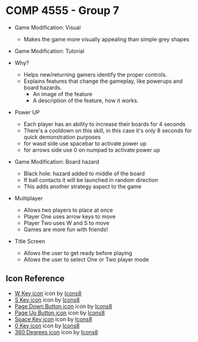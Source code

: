 # COMP 4555 - Group 7
* Game Modification: Visual
    * Makes the game more visually appealing than simple grey shapes

* Game Modification: Tutorial
* Why? 
    * Helps new/returning gamers identify the proper controls.
    * Explains features that change the gameplay, like powerups and board hazards.
        * An image of the feature
        * A description of the feature, how it works.

* Power UP
   * Each player has an ability to increase their boards for 4 seconds
   * There's a cooldown on this skill, in this case it's only 8 seconds for quick demonstration purposes
   * for wasd side use spacebar to activate power up
   * for arrows side use 0 on numpad to activate power up
   
* Game Modification: Board hazard
   * Black hole: hazard added to middle of the board
   * If ball contacts it will be launched in random direction
   * This adds another strategy aspect to the game
   
* Multiplayer
   * Allows two players to place at once
   * Player One uses arrow keys to move
   * Player Two uses W and S to move
   * Games are more fun with friends! 
   
* Title Screen
   * Allows the user to get ready before playing
   * Allows the user to select One or Two player mode
   
## Icon Reference
* <a target="_blank" href="https://icons8.com/icons/set/w-key">W Key icon</a> icon by <a target="_blank" href="https://icons8.com">Icons8</a>
* <a target="_blank" href="https://icons8.com/icons/set/s-key">S Key icon</a> icon by <a target="_blank" href="https://icons8.com">Icons8</a>
* <a target="_blank" href="https://icons8.com/icons/set/page-down-button--v2">Page Down Button icon</a> icon by <a target="_blank" href="https://icons8.com">Icons8</a>
* <a target="_blank" href="https://icons8.com/icons/set/page-up-button--v2">Page Up Button icon</a> icon by <a target="_blank" href="https://icons8.com">Icons8</a>
* <a target="_blank" href="https://icons8.com/icons/set/space-key">Space Key icon</a> icon by <a target="_blank" href="https://icons8.com">Icons8</a>
* <a target="_blank" href="https://icons8.com/icons/set/0-key">0 Key icon</a> icon by <a target="_blank" href="https://icons8.com">Icons8</a>
* <a target="_blank" href="https://icons8.com/icons/set/360-degrees">360 Degrees icon</a> icon by <a target="_blank" href="https://icons8.com">Icons8</a>
